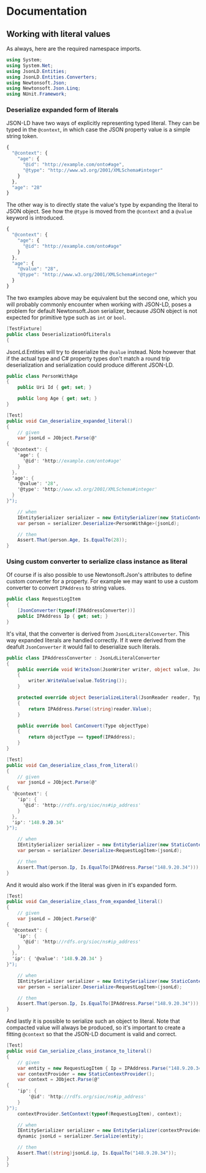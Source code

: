 # Documentation

## Working with literal values

As always, here are the required namespace imports.

``` c#
using System;
using System.Net;
using JsonLD.Entities;
using JsonLD.Entities.Converters;
using Newtonsoft.Json;
using Newtonsoft.Json.Linq;
using NUnit.Framework;
```

### Deserialize expanded form of literals

JSON-LD have two ways of explicitly representing typed literal. They can be typed in the `@context`, in which case the JSON property value is
a simple string token.

``` js
{
  "@context": {
    "age": {
      "@id": "http://example.com/onto#age",
      "@type": "http://www.w3.org/2001/XMLSchema#integer"  
    }
  },
  "age": "28"
}
```

The other way is to directly state the value's type by expanding the literal to JSON object. See how the `@type` is moved from the 
`@context` and a `@value` keyword is introduced.

``` js
{
  "@context": {
    "age": {
      "@id": "http://example.com/onto#age"
    }
  },
  "age": {
    "@value": "28",
    "@type": "http://www.w3.org/2001/XMLSchema#integer"
  }
}
```

The two examples above may be equivalent but the second one, which you will probably commonly encounter when working with JSON-LD, poses a
problem for default Newtonsoft.Json serializer, because JSON object is not expected for primitive type such as `int` or `bool`.

``` c#
[TestFixture]
public class DeserializationOfLiterals
{
```

JsonLd.Entities will try to deserialize the `@value` instead. Note however that if the actual type and C# property types don't match a
round trip deserialization and serialization could produce different JSON-LD.

``` c#
public class PersonWithAge
{
    public Uri Id { get; set; }

    public long Age { get; set; }
}

[Test]
public void Can_deserialize_expanded_literal()
{
    // given
    var jsonLd = JObject.Parse(@"
{
  '@context': {
    'age': {
      '@id': 'http://example.com/onto#age'
    }
  },
  'age': {
    '@value': '28',
    '@type': 'http://www.w3.org/2001/XMLSchema#integer'
  }
}");

    // when
    IEntitySerializer serializer = new EntitySerializer(new StaticContextProvider());
    var person = serializer.Deserialize<PersonWithAge>(jsonLd);

    // then
    Assert.That(person.Age, Is.EqualTo(28));
}
```

### Using custom converter to serialize class instance as literal

Of course if is also possible to use Newtonsoft.Json's attributes to define custom converter for a property. For example we may want to use
a custom converter to convert `IPAddress` to string values.

``` c#
public class RequestLogItem
{
    [JsonConverter(typeof(IPAddressConverter))]
    public IPAddress Ip { get; set; }   
}
```

It's vital, that the converter is derived from `JsonLdLiteralConverter`. This way expanded literals are handled correctly. If it were
derived from the deafult `JsonConverter` it would fail to deserialize such literals.

``` c#
public class IPAddressConverter : JsonLdLiteralConverter
{
    public override void WriteJson(JsonWriter writer, object value, JsonSerializer serializer)
    {
        writer.WriteValue(value.ToString());
    }

    protected override object DeserializeLiteral(JsonReader reader, Type objectType, JsonSerializer serializer)
    {
        return IPAddress.Parse((string)reader.Value);
    }

    public override bool CanConvert(Type objectType)
    {
        return objectType == typeof(IPAddress);
    }
}

[Test]
public void Can_deserialize_class_from_literal()
{
    // given
    var jsonLd = JObject.Parse(@"
{
  '@context': {
    'ip': {
      '@id': 'http://rdfs.org/sioc/ns#ip_address'
    }
  },
  'ip': '148.9.20.34'
}");

    // when
    IEntitySerializer serializer = new EntitySerializer(new StaticContextProvider());
    var person = serializer.Deserialize<RequestLogItem>(jsonLd);

    // then
    Assert.That(person.Ip, Is.EqualTo(IPAddress.Parse("148.9.20.34")));
}
```

And it would also work if the literal was given in it's expanded form.

``` c#
[Test]
public void Can_deserialize_class_from_expanded_literal()
{
    // given
    var jsonLd = JObject.Parse(@"
{
  '@context': {
    'ip': {
      '@id': 'http://rdfs.org/sioc/ns#ip_address'
    }
  },
  'ip': { '@value': '148.9.20.34' }
}");

    // when
    IEntitySerializer serializer = new EntitySerializer(new StaticContextProvider());
    var person = serializer.Deserialize<RequestLogItem>(jsonLd);

    // then
    Assert.That(person.Ip, Is.EqualTo(IPAddress.Parse("148.9.20.34")));
}
```

And lastly it is possible to serialize such an object to literal. Note that compacted value will always be produced, so it's important to
create a fitting `@context` so that the JSON-LD document is valid and correct.

``` c#
[Test]
public void Can_serialize_class_instance_to_literal()
{
    // given
    var entity = new RequestLogItem { Ip = IPAddress.Parse("148.9.20.34") };
    var contextProvider = new StaticContextProvider();
    var context = JObject.Parse(@"
{
    'ip': {
        '@id': 'http://rdfs.org/sioc/ns#ip_address'
    }
}");
    contextProvider.SetContext(typeof(RequestLogItem), context);

    // when
    IEntitySerializer serializer = new EntitySerializer(contextProvider);
    dynamic jsonLd = serializer.Serialize(entity);

    // then
    Assert.That((string)jsonLd.ip, Is.EqualTo("148.9.20.34"));
}
}
```
